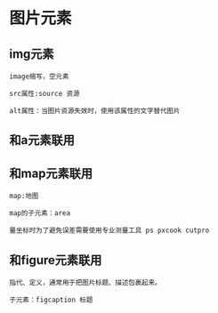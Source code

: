 # 图片元素

## img元素

    image缩写，空元素

    src属性:source 资源

    alt属性：当图片资源失效时，使用该属性的文字替代图片

## 和a元素联用

## 和map元素联用

    map:地图

    map的子元素：area
    
    量坐标时为了避免误差需要使用专业测量工具 ps pxcook cutpro

## 和figure元素联用

    指代、定义，通常用于把图片标题、描述包裹起来。

    子元素：figcaption 标题
